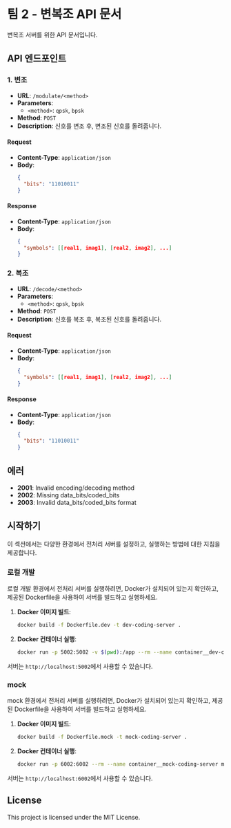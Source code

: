 # 팀 2 - 변복조 API 문서

변복조 서버를 위한 API 문서입니다.

## API 엔드포인트

### 1. 변조

- **URL**: `/modulate/<method>`
- **Parameters**: 
  - `<method>`: `qpsk`, `bpsk`
- **Method**: `POST`
- **Description**: 신호를 변조 후, 변조된 신호를 돌려줍니다.

#### Request

- **Content-Type**: `application/json`
- **Body**:
    ```json
    {
      "bits": "11010011"
    }
    ```

#### Response

- **Content-Type**: `application/json`
- **Body**:
    ```json
    {
      "symbols": [[real1, imag1], [real2, imag2], ...]
    }
    ```

### 2. 복조

- **URL**: `/decode/<method>`
- **Parameters**: 
  - `<method>`: `qpsk`, `bpsk`
- **Method**: `POST`
- **Description**: 신호를 복조 후, 복조된 신호를 돌려줍니다.

#### Request

- **Content-Type**: `application/json`
- **Body**:
    ```json
    {
      "symbols": [[real1, imag1], [real2, imag2], ...]
    }
    ```

#### Response

- **Content-Type**: `application/json`
- **Body**:
    ```json
    {
      "bits": "11010011"
    }
    ```

## 에러

- **2001**: Invalid encoding/decoding method
- **2002**: Missing data_bits/coded_bits
- **2003**: Invalid data_bits/coded_bits format

## 시작하기

이 섹션에서는 다양한 환경에서 전처리 서버를 설정하고, 
실행하는 방법에 대한 지침을 제공합니다.

### 로컬 개발

로컬 개발 환경에서 전처리 서버를 실행하려면, 
Docker가 설치되어 있는지 확인하고, 
제공된 Dockerfile을 사용하여 서버를 빌드하고 실행하세요.

1. **Docker 이미지 빌드**:
    ```bash
    docker build -f Dockerfile.dev -t dev-coding-server .
    ```

2. **Docker 컨테이너 실행**:
    ```bash
    docker run -p 5002:5002 -v $(pwd):/app --rm --name container__dev-coding-server dev-coding-server
    ```

서버는 `http://localhost:5002`에서 사용할 수 있습니다.

### mock

mock 환경에서 전처리 서버를 실행하려면, 
Docker가 설치되어 있는지 확인하고, 
제공된 Dockerfile을 사용하여 서버를 빌드하고 실행하세요.

1. **Docker 이미지 빌드**:
    ```bash
    docker build -f Dockerfile.mock -t mock-coding-server .
    ```

2. **Docker 컨테이너 실행**:
    ```bash
    docker run -p 6002:6002 --rm --name container__mock-coding-server mock-coding-server
    ```

서버는 `http://localhost:6002`에서 사용할 수 있습니다.

## License

This project is licensed under the MIT License.
